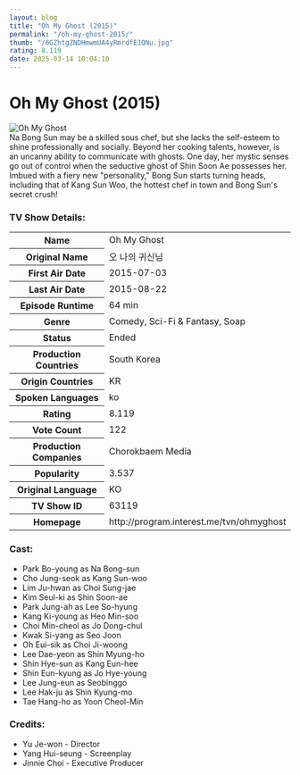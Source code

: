 ```yaml
---
layout: blog
title: "Oh My Ghost (2015)"
permalink: "/oh-my-ghost-2015/"
thumb: "/6GZhtgZNDHmwmUA4yRmrdfEJQNu.jpg"
rating: 8.119
date: 2025-03-14 10:04:10
---
```

<h1 class="title">Oh My Ghost (2015)</h1><div class="poster"><img src="{{ site.imglink }}/6GZhtgZNDHmwmUA4yRmrdfEJQNu.jpg" class="img-fluid my-3" alt="Oh My Ghost"/></div><div class="plot">Na Bong Sun may be a skilled sous chef, but she lacks the self-esteem to shine professionally and socially. Beyond her cooking talents, however, is an uncanny ability to communicate with ghosts. One day, her mystic senses go out of control when the seductive ghost of Shin Soon Ae possesses her. Imbued with a fiery new "personality," Bong Sun starts turning heads, including that of Kang Sun Woo, the hottest chef in town and Bong Sun's secret crush!</div><h3>TV Show Details:</h3><table class="table table-bordered details"><tr><th>Name</th><td>Oh My Ghost</td></tr><tr><th>Original Name</th><td>오 나의 귀신님</td></tr><tr><th>First Air Date</th><td>2015-07-03</td></tr><tr><th>Last Air Date</th><td>2015-08-22</td></tr><tr><th>Episode Runtime</th><td>64 min</td></tr><tr><th>Genre</th><td>Comedy, Sci-Fi & Fantasy, Soap</td></tr><tr><th>Status</th><td>Ended</td></tr><tr><th>Production Countries</th><td>South Korea</td></tr><tr><th>Origin Countries</th><td>KR</td></tr><tr><th>Spoken Languages</th><td>ko</td></tr><tr><th>Rating</th><td>8.119</td></tr><tr><th>Vote Count</th><td>122</td></tr><tr><th>Production Companies</th><td>Chorokbaem Media</td></tr><tr><th>Popularity</th><td>3.537</td></tr><tr><th>Original Language</th><td>KO</td></tr><tr><th>TV Show ID</th><td>63119</td></tr><tr><th>Homepage</th><td>http://program.interest.me/tvn/ohmyghost</td></tr></table><h3>Cast:</h3><ul class="list-group cast"><li>Park Bo-young as Na Bong-sun</li><li>Cho Jung-seok as Kang Sun-woo</li><li>Lim Ju-hwan as Choi Sung-jae</li><li>Kim Seul-ki as Shin Soon-ae</li><li>Park Jung-ah as Lee So-hyung</li><li>Kang Ki-young as Heo Min-soo</li><li>Choi Min-cheol as Jo Dong-chul</li><li>Kwak Si-yang as Seo Joon</li><li>Oh Eui-sik as Choi Ji-woong</li><li>Lee Dae-yeon as Shin Myung-ho</li><li>Shin Hye-sun as Kang Eun-hee</li><li>Shin Eun-kyung as Jo Hye-young</li><li>Lee Jung-eun as Seobinggo</li><li>Lee Hak-ju as Shin Kyung-mo</li><li>Tae Hang-ho as Yoon Cheol-Min</li></ul><h3>Credits:</h3><ul class="list-group crew"><li>Yu Je-won - Director</li><li>Yang Hui-seung - Screenplay</li><li>Jinnie Choi - Executive Producer</li></ul>